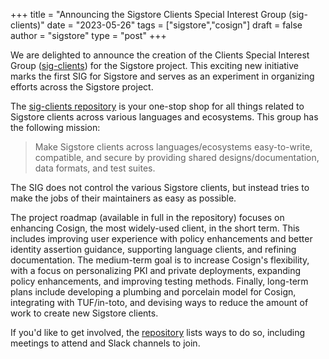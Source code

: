 +++
title = "Announcing the Sigstore Clients Special Interest Group (sig-clients)"
date = "2023-05-26"
tags = ["sigstore","cosign"]
draft = false
author = "sigstore"
type = "post"
+++

We are delighted to announce the creation of the Clients Special Interest Group
([sig-clients]) for the Sigstore project. This exciting new initiative marks the
first SIG for Sigstore and serves as an experiment in organizing efforts across
the Sigstore project.

The [sig-clients repository][sig-clients] is your one-stop shop for all things
related to Sigstore clients across various languages and ecosystems. This group
has the following mission:

> Make Sigstore clients across languages/ecosystems easy-to-write, compatible,
> and secure by providing shared designs/documentation, data formats, and test
> suites.

The SIG does not control the various Sigstore clients, but instead tries to
make the jobs of their maintainers as easy as possible.

The project roadmap (available in full in the repository) focuses on enhancing
Cosign, the most widely-used client, in the short term. This includes improving
user experience with policy enhancements and better identity assertion
guidance, supporting language clients, and refining documentation. The
medium-term goal is to increase Cosign's flexibility, with a focus on
personalizing PKI and private deployments, expanding policy enhancements, and
improving testing methods.  Finally, long-term plans include developing a
plumbing and porcelain model for Cosign, integrating with TUF/in-toto, and
devising ways to reduce the amount of work to create new Sigstore clients.

If you'd like to get involved, the [repository][sig-clients] lists ways to do
so, including meetings to attend and Slack channels to join.

[sig-clients]: https://github.com/sigstore/sig-clients







